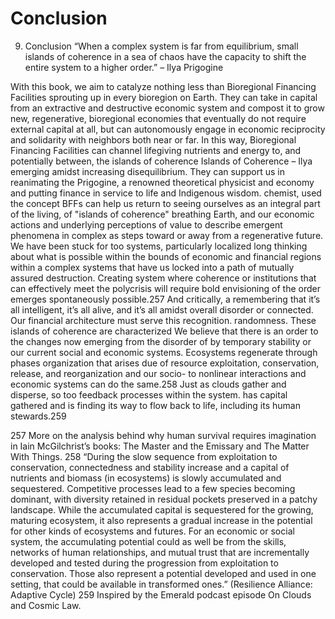 # Conclusion

9. Conclusion
                     “When a complex system is far from equilibrium, small
                     islands of coherence in a sea of chaos have the capacity
                     to shift the entire system to a higher order.”
                     – Ilya Prigogine

With this book, we aim to catalyze nothing less than Bioregional Financing Facilities sprouting up in every bioregion on Earth. They can take in capital from an extractive and destructive economic system and compost it to grow new, regenerative, bioregional economies that eventually do not require external capital at all, but can autonomously engage in economic reciprocity and solidarity with neighbors both near or far. In this way, Bioregional Financing Facilities can channel lifegiving nutrients and energy to, and potentially between, the islands of coherence                                           Islands of Coherence – Ilya emerging amidst increasing disequilibrium. They can support us in reanimating the                                           Prigogine, a renowned
                                                                                                                            theoretical physicist and economy and putting finance in service to life and Indigenous wisdom.
                                                                                                                            chemist, used the concept BFFs can help us return to seeing ourselves as an integral part of the living,                                              of "islands of coherence" breathing Earth, and our economic actions and underlying perceptions of value                                               to describe emergent
                                                                                                                            phenomena in complex as steps toward or away from a regenerative future. We have been stuck for too
                                                                                                                            systems, particularly localized long thinking about what is possible within the bounds of economic and financial                                            regions within a complex systems that have us locked into a path of mutually assured destruction. Creating                                           system where coherence or institutions that can effectively meet the polycrisis will require bold envisioning of the                                  order emerges spontaneously possible.257 And critically, a remembering that it’s all intelligent, it’s all alive, and it’s all                          amidst overall disorder or connected. Our financial architecture must serve this recognition.                                                          randomness. These islands of
                                                                                                                            coherence are characterized We believe that there is an order to the changes now emerging from the disorder of                                          by temporary stability or our current social and economic systems. Ecosystems regenerate through phases                                               organization that arises due of resource exploitation, conservation, release, and reorganization and our socio-                                          to nonlinear interactions and economic systems can do the same.258 Just as clouds gather and disperse, so too                                             feedback processes within the
                                                                                                                            system. has capital gathered and is finding its way to flow back to life, including its human stewards.259

257 More on the analysis behind why human survival requires imagination in Iain McGilchrist’s books: The Master and the
    Emissary and The Matter With Things. 258 “During the slow sequence from exploitation to conservation, connectedness and stability increase and a capital of
    nutrients and biomass (in ecosystems) is slowly accumulated and sequestered. Competitive processes lead to a few
    species becoming dominant, with diversity retained in residual pockets preserved in a patchy landscape. While the
    accumulated capital is sequestered for the growing, maturing ecosystem, it also represents a gradual increase in
    the potential for other kinds of ecosystems and futures. For an economic or social system, the accumulating potential
    could as well be from the skills, networks of human relationships, and mutual trust that are incrementally developed
    and tested during the progression from exploitation to conservation. Those also represent a potential developed and
    used in one setting, that could be available in transformed ones.” (Resilience Alliance: Adaptive Cycle) 259 Inspired by the Emerald podcast episode On Clouds and Cosmic Law.

